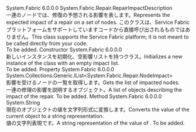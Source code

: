 <Type Name="NodeRepairImpactDescription" FullName="System.Fabric.Repair.NodeRepairImpactDescription">
  <TypeSignature Language="C#" Value="public sealed class NodeRepairImpactDescription : System.Fabric.Repair.RepairImpactDescription" />
  <TypeSignature Language="ILAsm" Value=".class public auto ansi sealed beforefieldinit NodeRepairImpactDescription extends System.Fabric.Repair.RepairImpactDescription" />
  <TypeSignature Language="DocId" Value="T:System.Fabric.Repair.NodeRepairImpactDescription" />
  <TypeSignature Language="VB.NET" Value="Public NotInheritable Class NodeRepairImpactDescription&#xA;Inherits RepairImpactDescription" />
  <TypeSignature Language="F#" Value="type NodeRepairImpactDescription = class&#xA;    inherit RepairImpactDescription" />
  <AssemblyInfo>
    <AssemblyName>System.Fabric</AssemblyName>
    <AssemblyVersion>6.0.0.0</AssemblyVersion>
  </AssemblyInfo>
  <Base>
    <BaseTypeName>System.Fabric.Repair.RepairImpactDescription</BaseTypeName>
  </Base>
  <Interfaces />
  <Docs>
    <summary>
      <para><span data-ttu-id="3339d-101">一連のノードでは、修復の予想される影響を表します。</span><span class="sxs-lookup"><span data-stu-id="3339d-101">Represents the expected impact of a repair on a set of nodes.</span></span></para>
      <para><span data-ttu-id="3339d-102">このクラスは、Service Fabric プラットフォームをサポートしていますコードから直接呼び出されるものではありません。</span><span class="sxs-lookup"><span data-stu-id="3339d-102">This class supports the Service Fabric platform; it is not meant to be called directly from your code.</span></span></para>
    </summary>
    <remarks>To be added.</remarks>
  </Docs>
  <Members>
    <Member MemberName=".ctor">
      <MemberSignature Language="C#" Value="public NodeRepairImpactDescription ();" />
      <MemberSignature Language="ILAsm" Value=".method public hidebysig specialname rtspecialname instance void .ctor() cil managed" />
      <MemberSignature Language="DocId" Value="M:System.Fabric.Repair.NodeRepairImpactDescription.#ctor" />
      <MemberSignature Language="VB.NET" Value="Public Sub New ()" />
      <MemberType>Constructor</MemberType>
      <AssemblyInfo>
        <AssemblyName>System.Fabric</AssemblyName>
        <AssemblyVersion>6.0.0.0</AssemblyVersion>
      </AssemblyInfo>
      <Parameters />
      <Docs>
        <summary>
          <para><span data-ttu-id="3339d-103">新しいインスタンスを初期化、<see cref="T:System.Fabric.Repair.NodeRepairImpactDescription" />空影響リストを持つクラス。</span><span class="sxs-lookup"><span data-stu-id="3339d-103">Initializes a new instance of the <see cref="T:System.Fabric.Repair.NodeRepairImpactDescription" /> class with an empty impact list.</span></span></para>
        </summary>
        <remarks>To be added.</remarks>
      </Docs>
    </Member>
    <Member MemberName="ImpactedNodes">
      <MemberSignature Language="C#" Value="public System.Collections.Generic.IList&lt;System.Fabric.Repair.NodeImpact&gt; ImpactedNodes { get; }" />
      <MemberSignature Language="ILAsm" Value=".property instance class System.Collections.Generic.IList`1&lt;class System.Fabric.Repair.NodeImpact&gt; ImpactedNodes" />
      <MemberSignature Language="DocId" Value="P:System.Fabric.Repair.NodeRepairImpactDescription.ImpactedNodes" />
      <MemberSignature Language="VB.NET" Value="Public ReadOnly Property ImpactedNodes As IList(Of NodeImpact)" />
      <MemberSignature Language="F#" Value="member this.ImpactedNodes : System.Collections.Generic.IList&lt;System.Fabric.Repair.NodeImpact&gt;" Usage="System.Fabric.Repair.NodeRepairImpactDescription.ImpactedNodes" />
      <MemberType>Property</MemberType>
      <AssemblyInfo>
        <AssemblyName>System.Fabric</AssemblyName>
        <AssemblyVersion>6.0.0.0</AssemblyVersion>
      </AssemblyInfo>
      <ReturnValue>
        <ReturnType>System.Collections.Generic.IList&lt;System.Fabric.Repair.NodeImpact&gt;</ReturnType>
      </ReturnValue>
      <Docs>
        <summary>
          <para><span data-ttu-id="3339d-104">影響を受けるノードの一覧を取得します。</span><span class="sxs-lookup"><span data-stu-id="3339d-104">Gets the list of impacted nodes.</span></span></para>
        </summary>
        <value>
          <para><span data-ttu-id="3339d-105">一連の<see cref="T:System.Fabric.Repair.NodeImpact" />修理の影響を説明するオブジェクト。</span><span class="sxs-lookup"><span data-stu-id="3339d-105">A list of <see cref="T:System.Fabric.Repair.NodeImpact" /> objects describing the impact of the repair.</span></span></para>
        </value>
        <remarks>To be added.</remarks>
      </Docs>
    </Member>
    <Member MemberName="ToString">
      <MemberSignature Language="C#" Value="public override string ToString ();" />
      <MemberSignature Language="ILAsm" Value=".method public hidebysig virtual instance string ToString() cil managed" />
      <MemberSignature Language="DocId" Value="M:System.Fabric.Repair.NodeRepairImpactDescription.ToString" />
      <MemberSignature Language="VB.NET" Value="Public Overrides Function ToString () As String" />
      <MemberSignature Language="F#" Value="override this.ToString : unit -&gt; string" Usage="nodeRepairImpactDescription.ToString " />
      <MemberType>Method</MemberType>
      <AssemblyInfo>
        <AssemblyName>System.Fabric</AssemblyName>
        <AssemblyVersion>6.0.0.0</AssemblyVersion>
      </AssemblyInfo>
      <ReturnValue>
        <ReturnType>System.String</ReturnType>
      </ReturnValue>
      <Parameters />
      <Docs>
        <summary>
          <para><span data-ttu-id="3339d-106">現在のオブジェクトの値を文字列形式に変換します。</span><span class="sxs-lookup"><span data-stu-id="3339d-106">Converts the value of the current object to a string representation.</span></span></para>
        </summary>
        <returns>
          <para><span data-ttu-id="3339d-107">値の文字列表現<see cref="P:System.Fabric.Repair.NodeRepairImpactDescription.ImpactedNodes" />です。</span><span class="sxs-lookup"><span data-stu-id="3339d-107">A string representation of the value of <see cref="P:System.Fabric.Repair.NodeRepairImpactDescription.ImpactedNodes" />.</span></span></para>
        </returns>
        <remarks>To be added.</remarks>
      </Docs>
    </Member>
  </Members>
</Type>